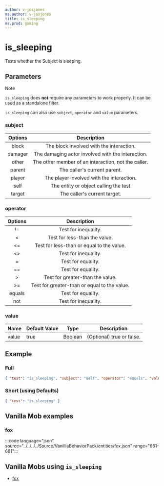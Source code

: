 ```yaml
---
author: v-josjones
ms.author: v-josjones
title: is_sleeping
ms.prod: gaming
---
```


# is_sleeping

Tests whether the Subject is sleeping.

## Parameters

> [!Note]
> `is_sleeping` does **not** require any parameters to work properly. It can be used as a standalone filter.

`is_sleeping` can also use `subject`, `operator` and `value` parameters.

### subject

| Options| Description |
|:-----------:|:-----------:|
| block| The block involved with the interaction. |
| damager| The damaging actor involved with the interaction. |
| other| The other member of an interaction, not the caller. |
| parent| The caller's current parent. |
| player| The player involved with the interaction. |
| self| The entity or object calling the test |
| target| The caller's current target. |

### operator

| Options| Description |
|:-----------:|:-----------:|
| !=| Test for inequality. |
| <| Test for less-than the value. |
| <=| Test for less-than or equal to the value. |
| <>| Test for inequality. |
| =| Test for equality. |
| ==| Test for equality. |
| >| Test for greater-than the value. |
| >=| Test for greater-than or equal to the value. |
| equals| Test for equality. |
| not| Test for inequality. |

### value

|Name |Default Value  |Type  |Description  |
|---------|---------|---------|---------|
|value |true |Boolean |(Optional) true or false. |

## Example

### Full

```json
{ "test": "is_sleeping", "subject": "self", "operator": "equals", "value": "true"}
```

### Short (using Defaults)

```json
{ "test": "is_sleeping" }
```

## Vanilla Mob examples

### fox

:::code language="json" source="../../../../Source/VanilliaBehaviorPack/entities/fox.json" range="661-681":::

## Vanilla Mobs using `is_sleeping`

- [fox](../../../../Source/VanillaBehaviorPack_Snippets/entities/fox.md)
